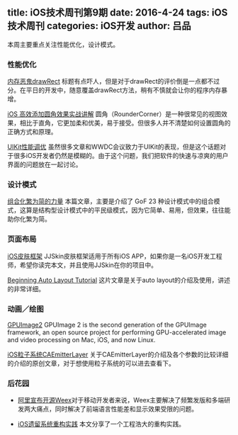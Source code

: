 title: iOS技术周刊第9期
date: 2016-4-24
tags: iOS技术周刊
categories: iOS开发
author: 吕品
---

本周主要重点关注性能优化，设计模式。

<!--more-->

### 性能优化

[内存恶鬼drawRect](http://bihongbo.com/2016/01/03/memoryGhostdrawRect/) 标题有点吓人，但是对于drawRect的评价倒是一点都不过分。在平日的开发中，随意覆盖drawRect方法，稍有不慎就会让你的程序内存暴增。

[iOS 高效添加圆角效果实战讲解](http://www.jianshu.com/p/f970872fdc22) 圆角（RounderCorner）是一种很常见的视图效果，相比于直角，它更加柔和优美，易于接受。但很多人并不清楚如何设置圆角的正确方式和原理。

[UIKit性能调优](https://yalantis.com/blog/mastering-uikit-performance/) 虽然很多文章和WWDC会议致力于UIKit的表现，但是这个话题对于很多iOS开发者仍然是模糊的。由于这个问题，我们把软件的快速与凉爽的用户界面的问题放在一起讨论。

### 设计模式

[组合化繁为简的力量](http://blog.makeex.com/2016/04/23/the-design-pattern-of-composite/) 本篇文章，主要是介绍了 GoF 23 种设计模式中的组合模式，这算是结构型设计模式中的平民级模式，因为它简单、易用，但效果，往往能助你化繁为简。

### 页面布局

[iOS皮肤框架](http://mp.weixin.qq.com/s?__biz=MzIwMzI0MTI5MA==&mid=2247483670&idx=1&sn=b1a76605965632fd078d7e3adaca19ee&scene=2&srcid=0423Hg7weJjEwBbLoHmsByTu&from=timeline&isappinstalled=0#wechat_redirect) JJSkin皮肤框架适用于所有iOS APP，如果你是一名iOS开发工程师，希望你读完本文，并且使用JJSkin在你的项目中。

[Beginning Auto Layout Tutorial](https://www.raywenderlich.com/50319/beginning-auto-layout-tutorial-in-ios-7-part-2) 这片文章是关于auto layout的介绍及使用，讲述的非常详细。

### 动画／绘图

[GPUImage2](https://github.com/BradLarson/GPUImage2) GPUImage 2 is the second generation of the GPUImage framework, an open source project for performing GPU-accelerated image and video processing on Mac, iOS, and now Linux.

[iOS粒子系统CAEmitterLayer](http://www.cnblogs.com/densefog/p/5424155.html) 关于CAEmitterLayer的介绍及各个参数的比较详细的介绍的原创文章，对于想使用粒子系统的可以进去查看下。

### 后花园
* [阿里宣布开源Weex](http://mp.weixin.qq.com/s?__biz=MzAxNDEwNjk5OQ==&mid=2650400054&idx=1&sn=a39f00d0313f91b888d7feba57439a60&scene=0#wechat_redirect)对于移动开发者来说，Weex主要解决了频繁发版和多端研发两大痛点，同时解决了前端语言性能差和显示效果受限的问题。

* [iOS遗留系统重构实践](http://mp.weixin.qq.com/s?__biz=MzA3ODg4MDk0Ng==&mid=2651112090&idx=1&sn=7e00d0da704f99ef93ffd815731f1fd9&scene=0#wechat_redirect) 本文分享了一个工程浩大的重构实践。